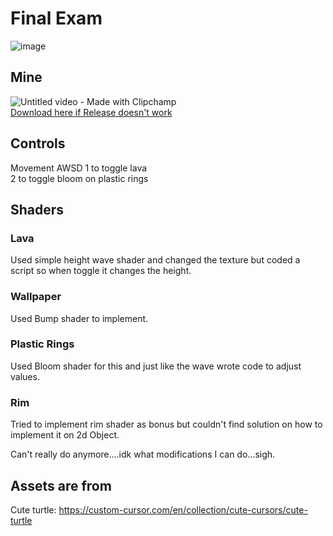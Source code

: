 # Final Exam
![image](https://user-images.githubusercontent.com/19291090/233713223-e539b58c-9529-4e6b-bfd3-15e1bd894145.png)  
## Mine  
![Untitled video - Made with Clipchamp](https://user-images.githubusercontent.com/19291090/233714135-a1bc86e1-9b76-46e7-bb60-903987b3b3a2.gif)  
[Download here if Release doesn't work](https://github.com/JayceLovell/Computer-Graphics-Activites-and-Lab/releases/download/Final/Final.Exam.zip)
## Controls
Movement AWSD
1 to toggle lava  
2 to toggle bloom on plastic rings
## Shaders  
### Lava  
Used simple height wave shader and changed the texture but coded a script so when toggle it changes the height.  

### Wallpaper
Used  Bump shader to implement.  

### Plastic Rings
Used Bloom shader for this and just like the wave wrote code to adjust values.

### Rim
Tried to implement rim shader as bonus but couldn't find solution on how to implement it on 2d Object.  

Can't really do anymore....idk what modifications I can do...sigh.  

## Assets are from
Cute turtle: https://custom-cursor.com/en/collection/cute-cursors/cute-turtle
